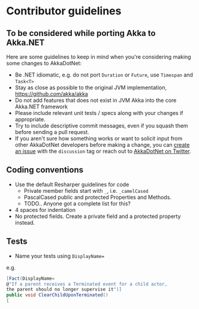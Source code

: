 # Contributor guidelines

## To be considered while porting Akka to Akka.NET

Here are some guidelines to keep in mind when you're considering making some changes to AkkaDotNet:

- Be .NET idiomatic, e.g. do not port `Duration` or `Future`, use `Timespan` and `Task<T>`
- Stay as close as possible to the original JVM implementation, https://github.com/akka/akka
- Do not add features that does not exist in JVM Akka into the core Akka.NET framework
- Please include relevant unit tests / specs along with your changes if appropriate.
- Try to include descriptive commit messages, even if you squash them before sending a pull request.
- If you aren't sure how something works or want to solicit input from other AkkaDotNet developers before making a change, you can [create an issue](https://github.com/akkadotnet/akka.net/issues/new) with the `discussion` tag or reach out to [AkkaDotNet on Twitter](https://twitter.com/AkkaDotNet).

## Coding conventions
- Use the default Resharper guidelines for code
  - Private member fields start with `_`, i.e. `_camelCased`
  - PascalCased public and protected Properties and Methods.
  - TODO.. Anyone got a complete list for this?
- 4 spaces for indentation
- No protected fields. Create a private field and a protected property instead.

## Tests

- Name your tests using `DisplayName=`

e.g.

```csharp
[Fact(DisplayName=
@"If a parent receives a Terminated event for a child actor, 
the parent should no longer supervise it")]
public void ClearChildUponTerminated()
{
```